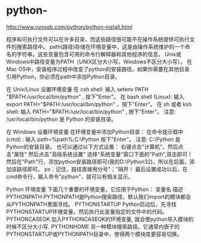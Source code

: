 # python-

http://www.runoob.com/python/python-install.html

程序和可执行文件可以在许多目录，而这些路径很可能不在操作系统提供可执行文件的搜索路径中。
path(路径)存储在环境变量中，这是由操作系统维护的一个命名的字符串。这些变量包含可用的命令行解释器和其他程序的信息。
Unix或Windows中路径变量为PATH（UNIX区分大小写，Windows不区分大小写）。
在Mac OS中，安装程序过程中改变了python的安装路径。如果你需要在其他目录引用Python，你必须在path中添加Python目录。

在 Unix/Linux 设置环境变量
在 csh shell: 输入 
setenv PATH "$PATH:/usr/local/bin/python" , 按下"Enter"。
在 bash shell (Linux): 输入 
export PATH="$PATH:/usr/local/bin/python" ，按下"Enter"。
在 sh 或者 ksh shell: 输入 
PATH="$PATH:/usr/local/bin/python" , 按下"Enter"。
注意: /usr/local/bin/python 是 Python 的安装目录。

在 Windows 设置环境变量
在环境变量中添加Python目录：
在命令提示框中(cmd) : 输入 
path=%path%;C:\Python 按下"Enter"。
注意: C:\Python 是Python的安装目录。
也可以通过以下方式设置：
右键点击"计算机"，然后点击"属性"
然后点击"高级系统设置"
选择"系统变量"窗口下面的"Path",双击即可！
然后在"Path"行，添加python安装路径即可(我的D:\Python32)，所以在后面，添加该路径即可。 ps：记住，路径直接用分号"；"隔开！
最后设置成功以后，在cmd命令行，输入命令"python"，就可以有相关显示。

Python 环境变量
下面几个重要的环境变量，它应用于Python：
变量名	          描述
PYTHONPATH	    PYTHONPATH是Python搜索路径，默认我们import的模块都会从PYTHONPATH里面寻找。
PYTHONSTARTUP	  Python启动后，先寻找PYTHONSTARTUP环境变量，然后执行此变量指定的文件中的代码。
PYTHONCASEOK	  加入PYTHONCASEOK的环境变量, 就会使python导入模块的时候不区分大小写.
PYTHONHOME	    另一种模块搜索路径。它通常内嵌于的PYTHONSTARTUP或PYTHONPATH目录中，使得两个模块库更容易切换。

